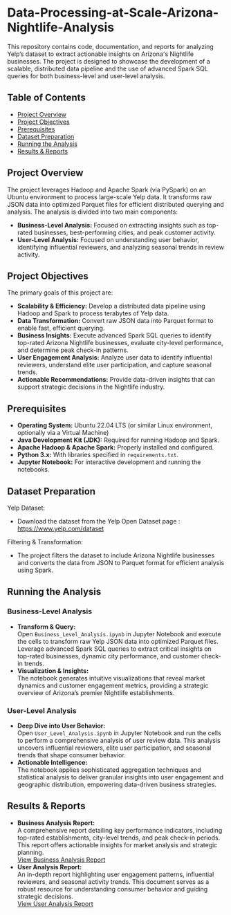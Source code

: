 # Data-Processing-at-Scale-Arizona-Nightlife-Analysis

This repository contains code, documentation, and reports for analyzing Yelp’s dataset to extract actionable insights on Arizona's Nightlife businesses. The project is designed to showcase the development of a scalable, distributed data pipeline and the use of advanced Spark SQL queries for both business-level and user-level analysis.

## Table of Contents
- [Project Overview](#project-overview)
- [Project Objectives](#project-objectives)
- [Prerequisites](#prerequisites)
- [Dataset Preparation](#dataset-preparation)
- [Running the Analysis](#running-the-analysis)
- [Results & Reports](#results--reports)


## Project Overview
The project leverages Hadoop and Apache Spark (via PySpark) on an Ubuntu environment to process large-scale Yelp data. It transforms raw JSON data into optimized Parquet files for efficient distributed querying and analysis. The analysis is divided into two main components:
- **Business-Level Analysis:** Focused on extracting insights such as top-rated businesses, best-performing cities, and peak customer activity.
- **User-Level Analysis:** Focused on understanding user behavior, identifying influential reviewers, and analyzing seasonal trends in review activity.

## Project Objectives
The primary goals of this project are:
- **Scalability & Efficiency:** Develop a distributed data pipeline using Hadoop and Spark to process terabytes of Yelp data.
- **Data Transformation:** Convert raw JSON data into Parquet format to enable fast, efficient querying.
- **Business Insights:** Execute advanced Spark SQL queries to identify top-rated Arizona Nightlife businesses, evaluate city-level performance, and determine peak check-in patterns.
- **User Engagement Analysis:** Analyze user data to identify influential reviewers, understand elite user participation, and capture seasonal trends.
- **Actionable Recommendations:** Provide data-driven insights that can support strategic decisions in the Nightlife industry.

## Prerequisites
- **Operating System:** Ubuntu 22.04 LTS (or similar Linux environment, optionally via a Virtual Machine)
- **Java Development Kit (JDK):** Required for running Hadoop and Spark.
- **Apache Hadoop & Apache Spark:** Properly installed and configured.
- **Python 3.x:** With libraries specified in `requirements.txt`.
- **Jupyter Notebook:** For interactive development and running the notebooks.

## Dataset Preparation
Yelp Dataset:
- Download the dataset from the Yelp Open Dataset page : https://www.yelp.com/dataset

Filtering & Transformation:
- The project filters the dataset to include Arizona Nightlife businesses and converts the data from JSON to Parquet format for efficient analysis using Spark.

## Running the Analysis

### Business-Level Analysis
- **Transform & Query:**  
  Open `Business_Level_Analysis.ipynb` in Jupyter Notebook and execute the cells to transform raw Yelp JSON data into optimized Parquet files. Leverage advanced Spark SQL queries to extract critical insights on top-rated businesses, dynamic city performance, and customer check-in trends.
- **Visualization & Insights:**  
  The notebook generates intuitive visualizations that reveal market dynamics and customer engagement metrics, providing a strategic overview of Arizona’s premier Nightlife establishments.

### User-Level Analysis
- **Deep Dive into User Behavior:**  
  Open `User_Level_Analysis.ipynb` in Jupyter Notebook and run the cells to perform a comprehensive analysis of user review data. This analysis uncovers influential reviewers, elite user participation, and seasonal trends that shape consumer behavior.
- **Actionable Intelligence:**  
  The notebook applies sophisticated aggregation techniques and statistical analysis to deliver granular insights into user engagement and geographic distribution, empowering data-driven business strategies.

## Results & Reports
- **Business Analysis Report:**  
  A comprehensive report detailing key performance indicators, including top-rated establishments, city-level trends, and peak check-in periods. This report offers actionable insights for market analysis and strategic planning.  
  [View Business Analysis Report](docs/Business_Analysis_Report)
- **User Analysis Report:**  
  An in-depth report highlighting user engagement patterns, influential reviewers, and seasonal activity trends. This document serves as a robust resource for understanding consumer behavior and guiding strategic decisions.  
  [View User Analysis Report](docs/User_Analysis_Report)
